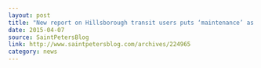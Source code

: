 ```yaml
---
layout: post
title: "New report on Hillsborough transit users puts ‘maintenance’ as top priority"
date: 2015-04-07
source: SaintPetersBlog
link: http://www.saintpetersblog.com/archives/224965
category: news
---
```


